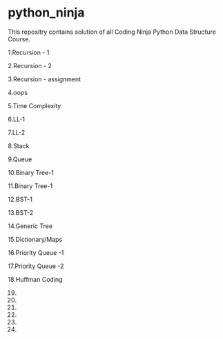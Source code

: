 # python_ninja
This repositry contains solution of all Coding Ninja Python Data Structure Course.



1.Recursion - 1

2.Recursion - 2

3.Recursion - assignment

4.oops

5.Time Complexity

6.LL-1

7.LL-2

8.Stack

9.Queue

10.Binary Tree-1

11.Binary Tree-1

12.BST-1

13.BST-2

14.Generic Tree

15.Dictionary/Maps

16.Priority Queue -1

17.Priority Queue -2

18.Huffman Coding

19.

20.

21.

22.

23.

24.
